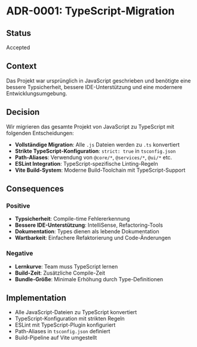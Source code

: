 # ADR-0001: TypeScript-Migration

## Status
Accepted

## Context
Das Projekt war ursprünglich in JavaScript geschrieben und benötigte eine bessere Typsicherheit, bessere IDE-Unterstützung und eine modernere Entwicklungsumgebung.

## Decision
Wir migrieren das gesamte Projekt von JavaScript zu TypeScript mit folgenden Entscheidungen:

- **Vollständige Migration**: Alle `.js` Dateien werden zu `.ts` konvertiert
- **Strikte TypeScript-Konfiguration**: `strict: true` in `tsconfig.json`
- **Path-Aliases**: Verwendung von `@core/*`, `@services/*`, `@ui/*` etc.
- **ESLint Integration**: TypeScript-spezifische Linting-Regeln
- **Vite Build-System**: Moderne Build-Toolchain mit TypeScript-Support

## Consequences

### Positive
- **Typsicherheit**: Compile-time Fehlererkennung
- **Bessere IDE-Unterstützung**: IntelliSense, Refactoring-Tools
- **Dokumentation**: Types dienen als lebende Dokumentation
- **Wartbarkeit**: Einfachere Refaktorierung und Code-Änderungen

### Negative
- **Lernkurve**: Team muss TypeScript lernen
- **Build-Zeit**: Zusätzliche Compile-Zeit
- **Bundle-Größe**: Minimale Erhöhung durch Type-Definitionen

## Implementation
- Alle JavaScript-Dateien zu TypeScript konvertiert
- TypeScript-Konfiguration mit strikten Regeln
- ESLint mit TypeScript-Plugin konfiguriert
- Path-Aliases in `tsconfig.json` definiert
- Build-Pipeline auf Vite umgestellt 